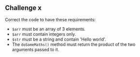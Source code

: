 ## Challenge x
Correct the code to have these requirements:

  - `$arr` must be an array of 3 elements.
  - `$arr` must contain integers only.
  - `$str` must be a string and contain 'Hello world'.
  - The `doSomeMaths()` method must return the product of the two arguments passed to it.
